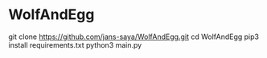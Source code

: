# WolfAndEgg
git clone https://github.com/jans-saya/WolfAndEgg.git
cd WolfAndEgg
pip3 install requirements.txt
python3 main.py

